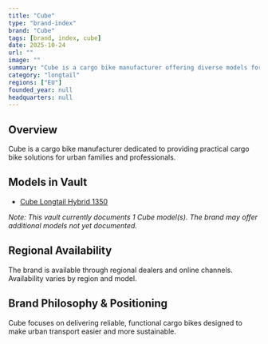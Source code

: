 ```yaml
---
title: "Cube"
type: "brand-index"
brand: "Cube"
tags: [brand, index, cube]
date: 2025-10-24
url: ""
image: ""
summary: "Cube is a cargo bike manufacturer offering diverse models for families and professionals."
category: "longtail"
regions: ["EU"]
founded_year: null
headquarters: null
---
```


## Overview

Cube is a cargo bike manufacturer dedicated to providing practical cargo bike solutions for urban families and professionals.

## Models in Vault

- [Cube Longtail Hybrid 1350](longtail-hybrid-1350.md)

_Note: This vault currently documents 1 Cube model(s). The brand may offer additional models not yet documented._

## Regional Availability

The brand is available through regional dealers and online channels. Availability varies by region and model.

## Brand Philosophy & Positioning

Cube focuses on delivering reliable, functional cargo bikes designed to make urban transport easier and more sustainable.
